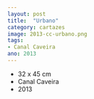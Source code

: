 ```yaml
---
layout: post
title:  "Urbano"
category: cartazes
image: 2013-cc-urbano.png
tags:
- Canal Caveira
ano: 2013
---
```


- 32 x 45 cm
- Canal Caveira
- 2013

